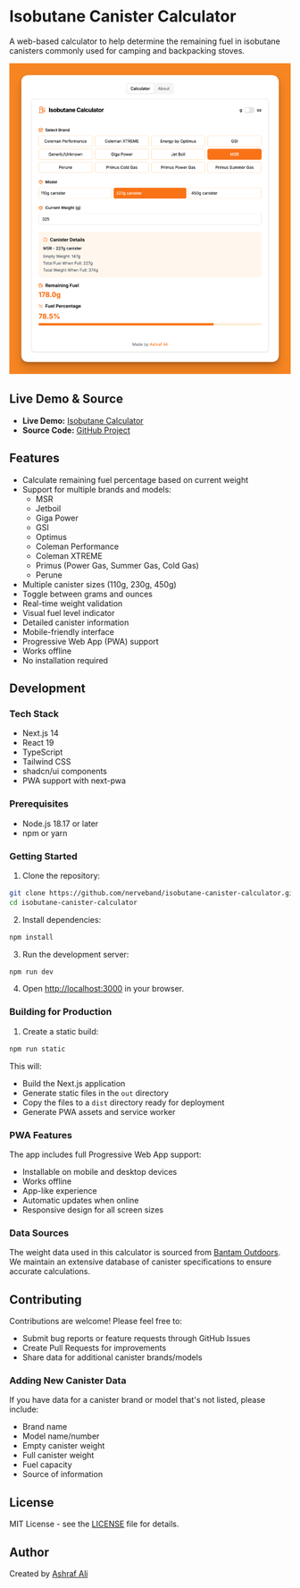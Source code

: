 # Isobutane Canister Calculator

A web-based calculator to help determine the remaining fuel in isobutane canisters commonly used for camping and backpacking stoves.

![Isobutane Calculator Screenshot](./isobutane-screenshot.png)

## Live Demo & Source

- **Live Demo:** [Isobutane Calculator](https://ashrafali.net/labs/isobutanecalc)
- **Source Code:** [GitHub Project](https://github.com/nerveband/isobutane-canister-calculator)

## Features

- Calculate remaining fuel percentage based on current weight
- Support for multiple brands and models:
  - MSR
  - Jetboil
  - Giga Power
  - GSI
  - Optimus
  - Coleman Performance
  - Coleman XTREME
  - Primus (Power Gas, Summer Gas, Cold Gas)
  - Perune
- Multiple canister sizes (110g, 230g, 450g)
- Toggle between grams and ounces
- Real-time weight validation
- Visual fuel level indicator
- Detailed canister information
- Mobile-friendly interface
- Progressive Web App (PWA) support
- Works offline
- No installation required

## Development

### Tech Stack

- Next.js 14
- React 19
- TypeScript
- Tailwind CSS
- shadcn/ui components
- PWA support with next-pwa

### Prerequisites

- Node.js 18.17 or later
- npm or yarn

### Getting Started

1. Clone the repository:
```bash
git clone https://github.com/nerveband/isobutane-canister-calculator.git
cd isobutane-canister-calculator
```

2. Install dependencies:
```bash
npm install
```

3. Run the development server:
```bash
npm run dev
```

4. Open [http://localhost:3000](http://localhost:3000) in your browser.

### Building for Production

1. Create a static build:
```bash
npm run static
```

This will:
- Build the Next.js application
- Generate static files in the `out` directory
- Copy the files to a `dist` directory ready for deployment
- Generate PWA assets and service worker

### PWA Features

The app includes full Progressive Web App support:
- Installable on mobile and desktop devices
- Works offline
- App-like experience
- Automatic updates when online
- Responsive design for all screen sizes

### Data Sources

The weight data used in this calculator is sourced from [Bantam Outdoors](https://bantamoutdoors.com/wp-content/uploads/2023/02/Isobutane-Canister-Weight-Table-g.pdf). We maintain an extensive database of canister specifications to ensure accurate calculations.

## Contributing

Contributions are welcome! Please feel free to:
- Submit bug reports or feature requests through GitHub Issues
- Create Pull Requests for improvements
- Share data for additional canister brands/models

### Adding New Canister Data

If you have data for a canister brand or model that's not listed, please include:
- Brand name
- Model name/number
- Empty canister weight
- Full canister weight
- Fuel capacity
- Source of information

## License

MIT License - see the [LICENSE](LICENSE) file for details.

## Author

Created by [Ashraf Ali](https://ashrafali.net) 